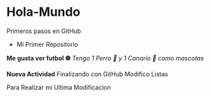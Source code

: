 # Hola-Mundo
Primeros pasos en GitHub
* Mi Primer Repositorio 

**Me gusta ver futbol ⚽**
*Tengo 1 Perro 🐶 y 1 Canario 🦜 como mascotas*


**Nueva Actividad**
Finalizando con GitHub
Modifico Listas

Para Realizar mi Ultima Modificacion
